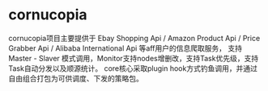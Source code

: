 # cornucopia
cornucopia项目主要提供于 Ebay Shopping Api / Amazon Product Api / Price Grabber Api / Alibaba International Api 等aff用户的信息爬取服务， 支持 Master - Slaver 模式调用，Monitor支持nodes增删改，支持Task优先级，支持Task自动分发以及顺源统计。 core核心采取plugin hook方式钓鱼调用，并通过自由组合打包为可供调度、下发的策略包。
